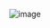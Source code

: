 ![image](https://user-images.githubusercontent.com/101611468/188510967-e58b8bb0-79c6-4c28-bd6b-b53f3d789454.png)
